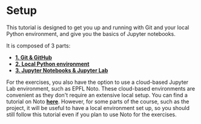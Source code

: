 # Setup

This tutorial is designed to get you up and running with Git and your local Python environment, and give you the basics of Jupyter notebooks.

It is composed of 3 parts:

- **[1. Git & GitHub](git.md)**
- **[2. Local Python environment](python_env.md)**
- **[3. Jupyter Notebooks & Jupyter Lab](jupyter.md)**

For the exercises, you also have the option to use a cloud-based Jupyter Lab environment, such as EPFL Noto. These cloud-based environments are convenient as they don't require an extensive local setup. You can find a tutorial on Noto **[here](noto.md)**. However, for some parts of the course, such as the project, it will be useful to have a local environment set up, so you should still follow this tutorial even if you plan to use Noto for the exercises.
